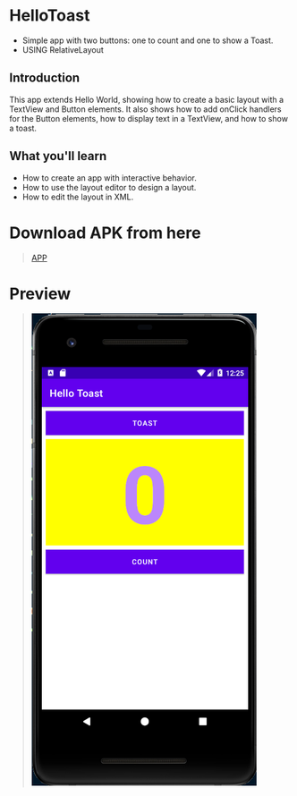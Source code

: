 # HelloToast 

* Simple app with two buttons: one to count and one to show a Toast.
* USING RelativeLayout

## Introduction
This app extends Hello World, showing how to create a basic layout with a TextView and Button elements. It also shows how to add onClick handlers for the Button elements, how to display text in a TextView, and how to show a toast.

## What you'll learn
* How to create an app with interactive behavior.
* How to use the layout editor to design a layout.
* How to edit the layout in XML.

# Download APK from here

> [APP](https://github.com/harshitmody72/Hello_Toast/blob/master/Resources/apk/debug/app-debug.apk?raw=true)

# Preview

> ![](https://github.com/harshitmody72/Hello_Toast/blob/Assignment_5.2.C/Resources/1.1.png)

